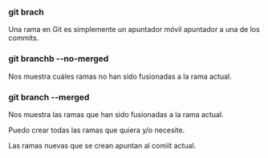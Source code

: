 ### git brach 
Una rama en Git es simplemente un apuntador móvil apuntador a una de los commits.


### git branchb --no-merged
Nos muestra cuáles ramas no han sido fusionadas a la rama actual.

### git branch --merged
Nos muestra las ramas que han sido fusionadas a la rama actual.

Puedo crear todas las ramas que quiera y/o necesite.

Las ramas nuevas que se crean apuntan al comiit actual.

